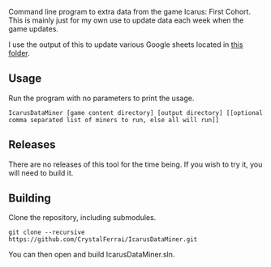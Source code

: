 Command line program to extra data from the game Icarus: First Cohort. This is mainly just for my own use to update data each week when the game updates.

I use the output of this to update various Google sheets located in [this folder](https://drive.google.com/drive/u/0/folders/1u5mE7nfmRmxpvYBbmeWl1gAIoOxvmtRE).

## Usage

Run the program with no parameters to print the usage.
```
IcarusDataMiner [game content directory] [output directory] [[optional comma separated list of miners to run, else all will run]]
```

## Releases

There are no releases of this tool for the time being. If you wish to try it, you will need to build it.

## Building

Clone the repository, including submodules.
```
git clone --recursive https://github.com/CrystalFerrai/IcarusDataMiner.git
```

You can then open and build IcarusDataMiner.sln.